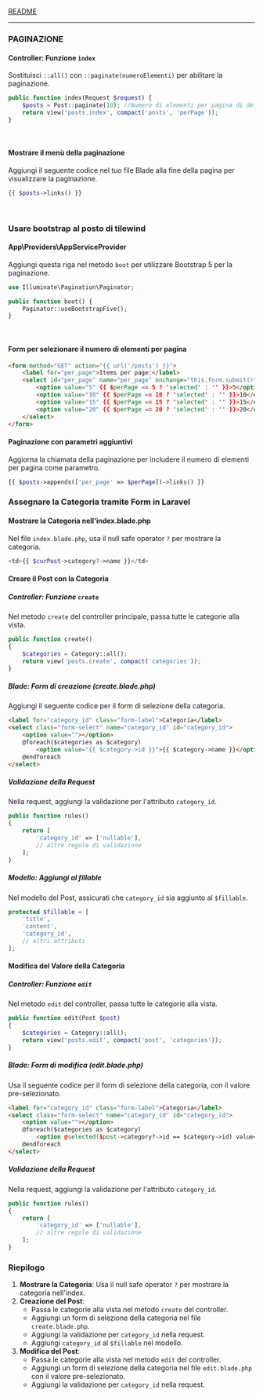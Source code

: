 [README](../README.md)<br>

---

### PAGINAZIONE

#### Controller: Funzione `index`

Sostituisci `::all()` con `::paginate(numeroElementi)` per abilitare la paginazione.

```php
public function index(Request $request) {
    $posts = Post::paginate(10); //Numero di elementi per pagina di default
    return view('posts.index', compact('posts', 'perPage'));
}
```
<br>

#### Mostrare il menù della paginazione

Aggiungi il seguente codice nel tuo file Blade alla fine della pagina per visualizzare la paginazione.

```php
{{ $posts->links() }}
```
<br>

### Usare bootstrap al posto di tilewind
#### App\Providers\AppServiceProvider

Aggiungi questa riga nel metodo `boot` per utilizzare Bootstrap 5 per la paginazione.

```php
use Illuminate\Pagination\Paginator;

public function boot() {
    Paginator::useBootstrapFive();
}
```
<br>

#### Form per selezionare il numero di elementi per pagina

```html
<form method="GET" action="{{ url('/posts') }}">
    <label for="per_page">Items per page:</label>
    <select id="per_page" name="per_page" onchange="this.form.submit()">
        <option value="5" {{ $perPage == 5 ? 'selected' : '' }}>5</option>
        <option value="10" {{ $perPage == 10 ? 'selected' : '' }}>10</option>
        <option value="15" {{ $perPage == 15 ? 'selected' : '' }}>15</option>
        <option value="20" {{ $perPage == 20 ? 'selected' : '' }}>20</option>
    </select>
</form>
```

#### Paginazione con parametri aggiuntivi

Aggiorna la chiamata della paginazione per includere il numero di elementi per pagina come parametro.

```php
{{ $posts->appends(['per_page' => $perPage])->links() }}
```


### Assegnare la Categoria tramite Form in Laravel

#### Mostrare la Categoria nell'index.blade.php

Nel file `index.blade.php`, usa il null safe operator `?` per mostrare la categoria.

```php
<td>{{ $curPost->category?->name }}</td>
```

#### Creare il Post con la Categoria

##### Controller: Funzione `create`

Nel metodo `create` del controller principale, passa tutte le categorie alla vista.

```php
public function create()
{
    $categories = Category::all();
    return view('posts.create', compact('categories'));
}
```

##### Blade: Form di creazione (create.blade.php)

Aggiungi il seguente codice per il form di selezione della categoria.

```html 
<label for="category_id" class="form-label">Categoria</label>
<select class="form-select" name="category_id" id="category_id">
    <option value=""></option>
    @foreach($categories as $category)
        <option value="{{ $category->id }}">{{ $category->name }}</option>
    @endforeach
</select>
```

##### Validazione della Request

Nella request, aggiungi la validazione per l'attributo `category_id`.

```php
public function rules()
{
    return [
        'category_id' => ['nullable'],
        // altre regole di validazione
    ];
}
```

##### Modello: Aggiungi al fillable

Nel modello del Post, assicurati che `category_id` sia aggiunto al `$fillable`.

```php
protected $fillable = [
    'title',
    'content',
    'category_id',
    // altri attributi
];
```

#### Modifica del Valore della Categoria

##### Controller: Funzione `edit`

Nel metodo `edit` del controller, passa tutte le categorie alla vista.

```php
public function edit(Post $post)
{
    $categories = Category::all();
    return view('posts.edit', compact('post', 'categories'));
}
```

##### Blade: Form di modifica (edit.blade.php)

Usa il seguente codice per il form di selezione della categoria, con il valore pre-selezionato.

```html
<label for="category_id" class="form-label">Categoria</label>
<select class="form-select" name="category_id" id="category_id">
    <option value=""></option>
    @foreach($categories as $category)
        <option @selected($post->category?->id == $category->id) value="{{ $category->id }}">{{ $category->name }}</option>
    @endforeach
</select>
```

##### Validazione della Request

Nella request, aggiungi la validazione per l'attributo `category_id`.

```php
public function rules()
{
    return [
        'category_id' => ['nullable'],
        // altre regole di validazione
    ];
}
```

### Riepilogo

1. **Mostrare la Categoria**: Usa il null safe operator `?` per mostrare la categoria nell'index.
2. **Creazione del Post**:
    - Passa le categorie alla vista nel metodo `create` del controller.
    - Aggiungi un form di selezione della categoria nel file `create.blade.php`.
    - Aggiungi la validazione per `category_id` nella request.
    - Aggiungi `category_id` al `$fillable` nel modello.
3. **Modifica del Post**:
    - Passa le categorie alla vista nel metodo `edit` del controller.
    - Aggiungi un form di selezione della categoria nel file `edit.blade.php` con il valore pre-selezionato.
    - Aggiungi la validazione per `category_id` nella request.